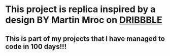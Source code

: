 <h1> This project is replica inspired by a design BY Martin Mroc on <a href="http://https://dribbble.com/shots/12116155-Mobile-menu-for-A11-studio" target="_blank" rel="noopener noreferrer"> <strong> DRIBBBLE </strong></a></h1>

<h2>This is part of my projects that I have managed to code in 100 days!!! </h2>
